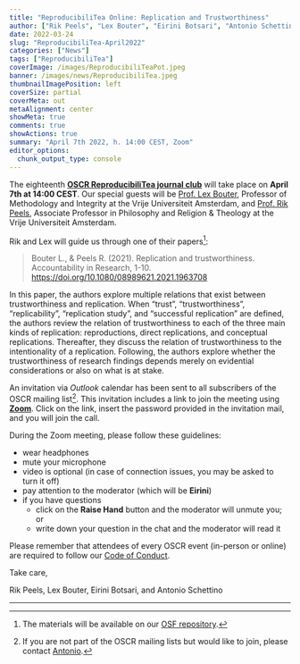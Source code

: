 ```yaml
---
title: "ReproducibiliTea Online: Replication and Trustworthiness"
author: ["Rik Peels", "Lex Bouter", "Eirini Botsari", "Antonio Schettino"]
date: 2022-03-24
slug: "ReproducibiliTea-April2022"
categories: ["News"]
tags: ["ReproducibiliTea"]
coverImage: /images/ReproducibiliTeaPot.jpeg
banner: /images/news/ReproducibiliTea.jpeg
thumbnailImagePosition: left
coverSize: partial
coverMeta: out
metaAlignment: center
showMeta: true
comments: true
showActions: true
summary: "April 7th 2022, h. 14:00 CEST, Zoom"
editor_options: 
  chunk_output_type: console
---
```


The eighteenth [**OSCR ReproducibiliTea journal club**](https://www.openscience-rotterdam.com/2019/10/21/oscr-reproducibilitea/) will take place on **April 7th at 14:00 CEST**. Our special guests will be [Prof. Lex Bouter](https://research.vu.nl/en/persons/lex-bouter), Professor of Methodology and Integrity at the Vrije Universiteit Amsterdam, and [Prof. Rik Peels](https://research.vu.nl/en/persons/rik-peels), Associate Professor in Philosophy and Religion & Theology at the Vrije Universiteit Amsterdam.

Rik and Lex will guide us through one of their papers[^1]:

> Bouter L., & Peels R. (2021). Replication and trustworthiness. Accountability in Research, 1-10. https://doi.org/10.1080/08989621.2021.1963708

In this paper, the authors explore multiple relations that exist between trustworthiness and replication. When “trust”, “trustworthiness”, “replicability”, “replication study”, and “successful replication” are defined, the authors review the relation of trustworthiness to each of the three main kinds of replication: reproductions, direct replications, and conceptual replications. Thereafter, they discuss the relation of trustworthiness to the intentionality of a replication. Following, the authors explore whether the trustworthiness of research findings depends merely on evidential considerations or also on what is at stake.

An invitation via *Outlook* calendar has been sent to all subscribers of the OSCR mailing list[^2]. This invitation includes a link to join the meeting using [**Zoom**](https://zoom.us/). Click on the link, insert the password provided in the invitation mail, and you will join the call.

During the Zoom meeting, please follow these guidelines:

* wear headphones
* mute your microphone
* video is optional (in case of connection issues, you may be asked to turn it off)
* pay attention to the moderator (which will be **Eirini**)
* if you have questions
  - click on the **Raise Hand** button and the moderator will unmute you; or
  - write down your question in the chat and the moderator will read it

Please remember that attendees of every OSCR event (in-person or online) are required to follow our [Code of Conduct](https://www.openscience-rotterdam.com/coc/).

Take care,

Rik Peels, Lex Bouter, Eirini Botsari, and Antonio Schettino

***

[^1]: The materials will be available on our [OSF repository](https://osf.io/yk9pf/).
[^2]: If you are not part of the OSCR mailing lists but would like to join, please contact [Antonio](mailto:schettino@eur.nl).



